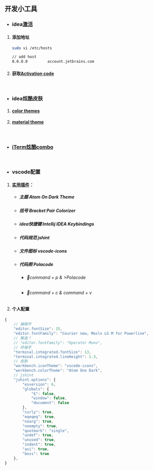 ## 开发小工具
* ### idea[激活](https://blog.csdn.net/khuangz/article/details/78897228)
1. #### 添加地址
    ```bash
    sudo vi /etc/hosts
    
    // add host
    0.0.0.0         account.jetbrains.com
    ```
2. #### 获取[Activation code](http://idea.lanyus.com/)
&emsp;
* ### idea炫酷皮肤
1. #### [color themes](http://color-themes.com/?view=index)
2. #### [material theme](https://plugins.jetbrains.com/plugin/8006-material-theme-ui)
&emsp;
* ### [iTerm炫酷combo](https://www.cnblogs.com/weixuqin/p/7029177.html)
&emsp;
* ### vscode配置
1. #### [实用插件](https://blog.csdn.net/qq_38906523/article/details/77278403)：
    * ##### 主题 Atom On Dark Theme
    * ##### 括号 Bracket Pair Colorizer
    * ##### idea快捷键 Intellij IDEA Keybindings
    * ##### 代码规范 jshint
    * ##### 文件图标 vscode-icons
    * ##### 代码照 Polacode
        * ###### command + p & >Polacode
        * ###### command + c & command + v
2. #### 个人配置
```js
{
    // 编辑字
    "editor.fontSize": 15,
    "editor.fontFamily": "Courier new, Meslo LG M for Powerline",
    // 飘逸？
    // "editor.fontFamily": "Operator Mono",
    // 终端字
    "terminal.integrated.fontSize": 13,
    "terminal.integrated.lineHeight": 1.3,
    // 皮肤
    "workbench.iconTheme": "vscode-icons",
    "workbench.colorTheme": "Atom One Dark",
    // jshint
    "jshint.options": {
        "esversion": 6,
        "globals": {
            "$": false,
            "window": false,
            "document": false
        },
        "curly": true,
        "eqeqeq": true,
        "noarg": true,
        "noempty": true,
        "quotmark": "single",
        "undef": true,
        "unused": true,
        "indent": true,
        "asi": true,
        "boss": true
    },   
}
```
&emsp;
